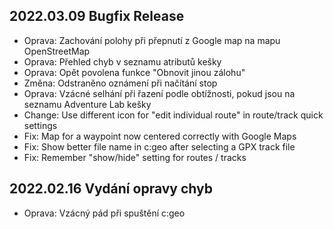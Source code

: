 ## 2022.03.09 Bugfix Release

- Oprava: Zachování polohy při přepnutí z Google map na mapu OpenStreetMap
- Oprava: Přehled chyb v seznamu atributů kešky
- Oprava: Opět povolena funkce "Obnovit jinou zálohu"
- Změna: Odstraněno oznámení při načítání stop
- Oprava: Vzácné selhání při řazení podle obtížnosti, pokud jsou na seznamu Adventure Lab kešky
- Change: Use different icon for "edit individual route" in route/track quick settings
- Fix: Map for a waypoint now centered correctly with Google Maps
- Fix: Show better file name in c:geo after selecting a GPX track file
- Fix: Remember "show/hide" setting for routes / tracks

## 2022.02.16 Vydání opravy chyb

- Oprava: Vzácný pád při spuštění c:geo
